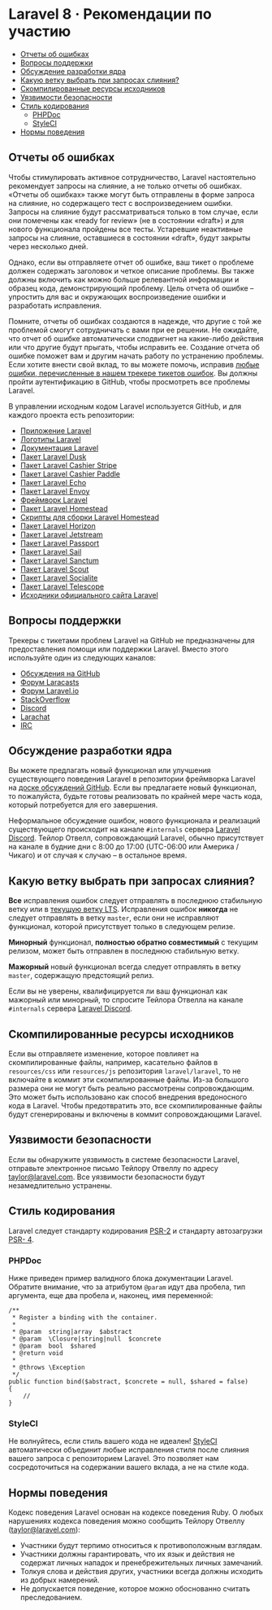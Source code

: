 # Laravel 8 · Рекомендации по участию

- [Отчеты об ошибках](#bug-reports)
- [Вопросы поддержки](#support-questions)
- [Обсуждение разработки ядра](#core-development-discussion)
- [Какую ветку выбрать при запросах слияния?](#which-branch)
- [Скомпилированные ресурсы исходников](#compiled-assets)
- [Уязвимости безопасности](#security-vulnerabilities)
- [Стиль кодирования](#coding-style)
    - [PHPDoc](#phpdoc)
    - [StyleCI](#styleci)
- [Нормы поведения](#code-of-conduct)

<a name="bug-reports"></a>
## Отчеты об ошибках

Чтобы стимулировать активное сотрудничество, Laravel настоятельно рекомендует запросы на слияние, а не только отчеты об ошибках. «Отчеты об ошибках» также могут быть отправлены в форме запроса на слияние, но содержащего тест с воспроизведением ошибки. Запросы на слияние будут рассматриваться только в том случае, если они помечены как «ready for review» (не в состоянии «draft») и для нового функционала пройдены все тесты. Устаревшие неактивные запросы на слияние, оставшиеся в состоянии «draft», будут закрыты через несколько дней.

Однако, если вы отправляете отчет об ошибке, ваш тикет о проблеме должен содержать заголовок и четкое описание проблемы. Вы также должны включить как можно больше релевантной информации и образец кода, демонстрирующий проблему. Цель отчета об ошибке – упростить для вас и окружающих воспроизведение ошибки и разработать исправления.

Помните, отчеты об ошибках создаются в надежде, что другие с той же проблемой смогут сотрудничать с вами при ее решении. Не ожидайте, что отчет об ошибке автоматически сподвигнет на какие-либо действия или что другие будут прыгать, чтобы исправить ее. Создание отчета об ошибке поможет вам и другим начать работу по устранению проблемы. Если хотите внести свой вклад, то вы можете помочь, исправив [любые ошибки, перечисленные в нашем трекере тикетов ошибок](https://github.com/issues?q=is%3Aopen+is%3Aissue+label%3Abug+user%3Alaravel). Вы должны пройти аутентификацию в GitHub, чтобы просмотреть все проблемы Laravel.

В управлении исходным кодом Laravel используется GitHub, и для каждого проекта есть репозитории:

<!-- <div class="content-list" markdown="1"> -->
- [Приложение Laravel](https://github.com/laravel/laravel)
- [Логотипы Laravel](https://github.com/laravel/art)
- [Документация Laravel](https://github.com/laravel/docs)
- [Пакет Laravel Dusk](https://github.com/laravel/dusk)
- [Пакет Laravel Cashier Stripe](https://github.com/laravel/cashier)
- [Пакет Laravel Cashier Paddle](https://github.com/laravel/cashier-paddle)
- [Пакет Laravel Echo](https://github.com/laravel/echo)
- [Пакет Laravel Envoy](https://github.com/laravel/envoy)
- [Фреймворк Laravel](https://github.com/laravel/framework)
- [Пакет Laravel Homestead](https://github.com/laravel/homestead)
- [Скрипты для сборки Laravel Homestead](https://github.com/laravel/settler)
- [Пакет Laravel Horizon](https://github.com/laravel/horizon)
- [Пакет Laravel Jetstream](https://github.com/laravel/jetstream)
- [Пакет Laravel Passport](https://github.com/laravel/passport)
- [Пакет Laravel Sail](https://github.com/laravel/sail)
- [Пакет Laravel Sanctum](https://github.com/laravel/sanctum)
- [Пакет Laravel Scout](https://github.com/laravel/scout)
- [Пакет Laravel Socialite](https://github.com/laravel/socialite)
- [Пакет Laravel Telescope](https://github.com/laravel/telescope)
- [Исходники официального сайта Laravel](https://github.com/laravel/laravel.com-next)
<!-- </div> -->

<a name="support-questions"></a>
## Вопросы поддержки

Трекеры с тикетами проблем Laravel на GitHub не предназначены для предоставления помощи или поддержки Laravel. Вместо этого используйте один из следующих каналов:

<!-- <div class="content-list" markdown="1"> -->
- [Обсуждения на GitHub](https://github.com/laravel/framework/discussions)
- [Форум Laracasts](https://laracasts.com/discuss)
- [Форум Laravel.io](https://laravel.io/forum)
- [StackOverflow](https://stackoverflow.com/questions/tagged/laravel)
- [Discord](https://discordapp.com/invite/mPZNm7A)
- [Larachat](https://larachat.co)
- [IRC](https://web.libera.chat/?nick=artisan&channels=#laravel)
<!-- </div> -->

<a name="core-development-discussion"></a>
## Обсуждение разработки ядра

Вы можете предлагать новый функционал или улучшения существующего поведения Laravel в репозитории фреймворка Laravel на [доске обсуждений GitHub](https://github.com/laravel/framework/discussions). Если вы предлагаете новый функционал, то пожалуйста, будьте готовы реализовать по крайней мере часть кода, который потребуется для его завершения.

Неформальное обсуждение ошибок, нового функционала и реализаций существующего происходит на канале `#internals` сервера [Laravel Discord](https://discordapp.com/invite/mPZNm7A). Тейлор Отвелл, сопровождающий Laravel, обычно присутствует на канале в будние дни с 8:00 до 17:00 (UTC-06:00 или Америка / Чикаго) и от случая к случаю – в остальное время.

<a name="which-branch"></a>
## Какую ветку выбрать при запросах слияния?

**Все** исправления ошибок следует отправлять в последнюю стабильную ветку или в [текущую ветку LTS](releases.md#support-policy). Исправления ошибок **никогда** не следует отправлять в ветку `master`, если они не исправляют функционал, которой присутствует только в следующем релизе.

**Минорный** функционал, **полностью обратно совместимый** с текущим релизом, может быть отправлен в последнюю стабильную ветку.

**Мажорный** новый функционал всегда следует отправлять в ветку `master`, содержащую предстоящий релиз.

Если вы не уверены, квалифицируется ли ваш функционал как мажорный или минорный, то спросите Тейлора Отвелла на канале `#internals` сервера [Laravel Discord](https://discordapp.com/invite/mPZNm7A).

<a name="compiled-assets"></a>
## Скомпилированные ресурсы исходников

Если вы отправляете изменение, которое повлияет на скомпилированные файлы, например, касательно файлов в `resources/css` или `resources/js` репозитория `laravel/laravel`, то не включайте в коммит эти скомпилированные файлы. Из-за большого размера они не могут быть реально рассмотрены сопровождающим. Это может быть использовано как способ внедрения вредоносного кода в Laravel. Чтобы предотвратить это, все скомпилированные файлы будут сгенерированы и включены в коммит сопровождающими Laravel.

<a name="security-vulnerabilities"></a>
## Уязвимости безопасности

Если вы обнаружите уязвимость в системе безопасности Laravel, отправьте электронное письмо Тейлору Отвеллу по адресу <a href="mailto:taylor@laravel.com">taylor@laravel.com</a>. Все уязвимости безопасности будут незамедлительно устранены.

<a name="coding-style"></a>
## Стиль кодирования

Laravel следует стандарту кодирования [PSR-2](https://github.com/php-fig/fig-standards/blob/master/accepted/PSR-2-coding-style-guide.md) и стандарту автозагрузки [PSR- 4](https://github.com/php-fig/fig-standards/blob/master/accepted/PSR-4-autoloader.md).

<a name="phpdoc"></a>
### PHPDoc

Ниже приведен пример валидного блока документации Laravel. Обратите внимание, что за атрибутом `@param` идут два пробела, тип аргумента, еще два пробела и, наконец, имя переменной:

    /**
     * Register a binding with the container.
     *
     * @param  string|array  $abstract
     * @param  \Closure|string|null  $concrete
     * @param  bool  $shared
     * @return void
     *
     * @throws \Exception
     */
    public function bind($abstract, $concrete = null, $shared = false)
    {
        //
    }

<a name="styleci"></a>
### StyleCI

Не волнуйтесь, если стиль вашего кода не идеален! [StyleCI](https://styleci.io/) автоматически объединит любые исправления стиля после слияния вашего запроса с репозиторием Laravel. Это позволяет нам сосредоточиться на содержании вашего вклада, а не на стиле кода.

<a name="code-of-conduct"></a>
## Нормы поведения

Кодекс поведения Laravel основан на кодексе поведения Ruby. О любых нарушениях кодекса поведения можно сообщить Тейлору Отвеллу (taylor@laravel.com):

<!-- <div class="content-list" markdown="1"> -->
- Участники будут терпимо относиться к противоположным взглядам.
- Участники должны гарантировать, что их язык и действия не содержат личных нападок и пренебрежительных личных замечаний.
- Толкуя слова и действия других, участники всегда должны исходить из добрых намерений.
- Не допускается поведение, которое можно обоснованно считать преследованием.
<!-- </div> -->
